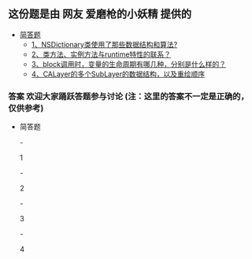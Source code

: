 ## 这份题是由 网友 爱磨枪的小妖精 提供的
*	[简答题](#ShortAnswer)
	-	[1、NSDictionary类使用了那些数据结构和算法?](#ShortAnswer_01)
	-	[2、类方法、实例方法与runtime特性的联系？](#ShortAnswer_02)
	-	[3、block调用时，变量的生命周期有哪几种，分别是什么样的？](#ShortAnswer_03)
	-	[4、CALayer的多个SubLayer的数据结构，以及重绘顺序](#ShortAnswer_04)  
	
###	答案 欢迎大家踊跃答题参与讨论 (注：这里的答案不一定是正确的，仅供参考)
*	<p id="ShortAnswer">简答题</p>
	-	<p id="ShortAnswer_01">1</p>
	-	<p id="ShortAnswer_02">2</p>
	-	<p id="ShortAnswer_03">3</p>
	-	<p id="ShortAnswer_04">4</p>